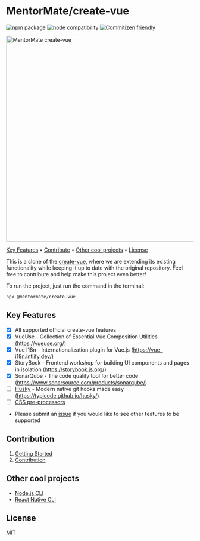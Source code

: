 <h1>MentorMate/create-vue</h1>
<p>
  <a href="https://npmjs.com/package/create-vue"><img src="https://badgen.net/npm/v/create-vue" alt="npm package"></a> 
  <a href="https://nodejs.org/en/about/releases/"><img src="https://img.shields.io/node/v/create-vue" alt="node compatibility"></a>
  <a href="http://commitizen.github.io/cz-cli/"><img src="https://img.shields.io/badge/commitizen-friendly-brightgreen.svg" alt="Commitizen friendly"></a>
</p>

<a href="http://www.amitmerchant.com/electron-markdownify"><img src="https://github.com/MentorMate/create-vue/assets/69005114/bf84acf2-f265-40a6-b41d-c3277c6a0bb6" alt="MentorMate create-vue" width="550"></a>

<p>
  <a href="#key-features">Key Features</a> •
  <a href="#contribution">Contribute</a> •
  <a href="#other-cool-projects">Other cool projects</a> •
  <a href="#license">License</a>
</p>

This is a clone of the <a href="https://github.com/vuejs/create-vue">create-vue</a>, where we are extending its existing functionality while keeping it up to date with the original repository. Feel free to contribute and help make this project even better!

To run the project, just run the command in the terminal:
```bash
npx @mentormate/create-vue
```

## Key Features

* [x] All supported official create-vue features
* [x] VueUse - Collection of Essential Vue Composition Utilities (https://vueuse.org/)
* [x] Vue I18n - Internationalization plugin for Vue.js (https://vue-i18n.intlify.dev/)
* [x] StoryBook - Frontend workshop for building UI components and pages in isolation (https://storybook.js.org/)
* [x] SonarQube - The code quality tool for better code (https://www.sonarsource.com/products/sonarqube/)
* [ ] <a href="https://github.com/MentorMate/create-vue/issues/3">Husky</a> - Modern native git hooks made easy (https://typicode.github.io/husky/)
* [ ] <a href="https://vitejs.dev/guide/features.html#css-pre-processors">CSS pre-processors</a>
* Please submit an <a href="https://github.com/MentorMate/create-vue/issues">issue</a> if you would like to see other features to be supported

## Contribution

1. <a href="https://github.com/MentorMate/create-vue/wiki/Getting-Started">Getting Started</a>
2. <a href="https://github.com/MentorMate/create-vue/wiki/Contribution">Contribution</a>


## Other cool projects

- [Node.js CLI](https://github.com/MentorMate/node-project-cli)
- [React Native CLI](https://github.com/MentorMate/rn-bootstrap)

## License

MIT

